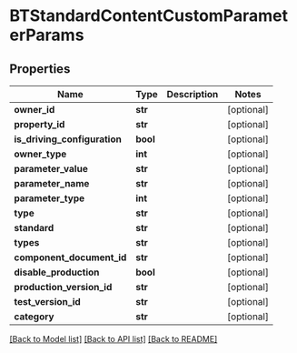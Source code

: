 # BTStandardContentCustomParameterParams

## Properties
Name | Type | Description | Notes
------------ | ------------- | ------------- | -------------
**owner_id** | **str** |  | [optional] 
**property_id** | **str** |  | [optional] 
**is_driving_configuration** | **bool** |  | [optional] 
**owner_type** | **int** |  | [optional] 
**parameter_value** | **str** |  | [optional] 
**parameter_name** | **str** |  | [optional] 
**parameter_type** | **int** |  | [optional] 
**type** | **str** |  | [optional] 
**standard** | **str** |  | [optional] 
**types** | **str** |  | [optional] 
**component_document_id** | **str** |  | [optional] 
**disable_production** | **bool** |  | [optional] 
**production_version_id** | **str** |  | [optional] 
**test_version_id** | **str** |  | [optional] 
**category** | **str** |  | [optional] 

[[Back to Model list]](../README.md#documentation-for-models) [[Back to API list]](../README.md#documentation-for-api-endpoints) [[Back to README]](../README.md)


